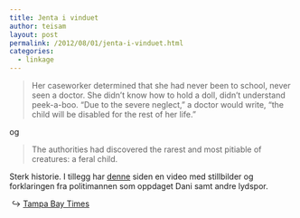 ```yaml
---
title: Jenta i vinduet
author: teisam
layout: post
permalink: /2012/08/01/jenta-i-vinduet.html
categories:
  - linkage
---
```

<span data-link="http://www.tampabay.com/features/humaninterest/article750838.ece" class="extLink"></span>

> Her caseworker determined that she had never been to school, never seen a doctor. She didn&#8217;t know how to hold a doll, didn&#8217;t understand peek-a-boo. &#8220;Due to the severe neglect,&#8221; a doctor would write, &#8220;the child will be disabled for the rest of her life.&#8221; 

og

> The authorities had discovered the rarest and most pitiable of creatures: a feral child. 

Sterk historie. I tillegg har [denne][1] siden en video med stillbilder og forklaringen fra politimannen som oppdaget Dani samt andre lydspor.

&#160;↪ [Tampa Bay Times][2]

 [1]: http://www.tampabay.com/specials/2008/reports/danielle/
 [2]: http://www.tampabay.com/features/humaninterest/article750838.ece
